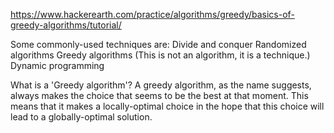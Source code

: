 https://www.hackerearth.com/practice/algorithms/greedy/basics-of-greedy-algorithms/tutorial/

Some commonly-used techniques are:
    Divide and conquer
    Randomized algorithms
    Greedy algorithms (This is not an algorithm, it is a technique.)
    Dynamic programming

What is a 'Greedy algorithm'?
    A greedy algorithm, as the name suggests, always makes the choice that seems to be the best at that moment. This means that it makes a locally-optimal choice in the hope that this choice will lead to a globally-optimal solution.